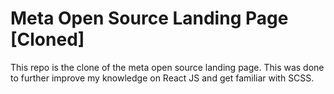 # Meta Open Source Landing Page [Cloned]

This repo is the clone of the meta open source landing page. This was done to further improve my knowledge on React JS and get familiar with SCSS. 
